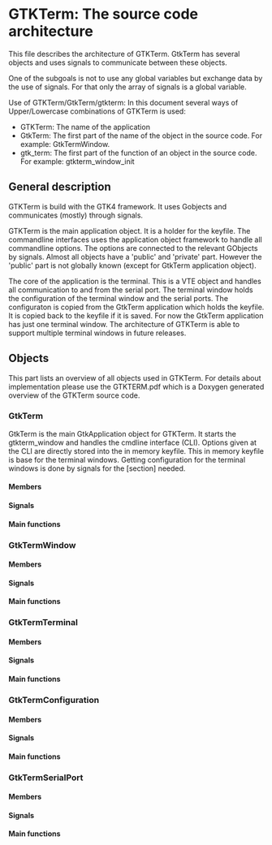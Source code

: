 # GTKTerm: The source code architecture

This file describes the architecture of GTKTerm.
GtkTerm has several objects and uses signals to communicate between these 
objects.

One of the subgoals is not to use any global variables but exchange data
by the use of signals. For that only the array of signals is a global
variable.

Use of GTKTerm/GtkTerm/gtkterm:
In this document several ways of Upper/Lowercase combinations of GTKTerm is 
used:
- GTKTerm: The name of the application
- GtkTerm: The first part of the name of the object in the source code. 
For example: GtkTermWindow.
- gtk_term: The first part of the function of an object in the source code.
For example: gtkterm_window_init

## General description

GTKTerm is build with the GTK4 framework. It uses Gobjects and communicates 
(mostly) through signals.

GTKTerm is the main application object. It is a holder for the keyfile.
The commandline interfaces uses the application object framework to handle
all commandline options. The options are connected to the relevant GObjects by
signals.
Almost all objects have a 'public' and 'private' part. However the 'public' part
is not globally known (except for GtkTerm application object).

The core of the application is the terminal. This is a VTE object and 
handles all communication to and from the serial port.
The terminal window holds the configuration of the terminal window and 
the serial ports.
The configuraton is copied from the GtkTerm application which holds the 
keyfile. It is copied back to the keyfile if it is saved.
For now the GtkTerm application has just one terminal window. The architecture
of GTKTerm is able to support multiple terminal windows in future releases.

## Objects

This part lists an overview of all objects used in GTKTerm. For details about
implementation please use the GTKTERM.pdf which is a Doxygen generated overview
of the GTKTerm source code.

### GtkTerm

GtkTerm is the main GtkApplication object for GTKTerm. It starts the gtkterm_window
and handles the cmdline interface (CLI). Options given at the CLI are directly 
stored into the in memory keyfile. 
This in memory keyfile is base for the terminal windows. Getting configuration 
for the terminal windows is done by signals for the [section] needed.

#### Members
#### Signals
#### Main functions

### GtkTermWindow

#### Members
#### Signals
#### Main functions

### GtkTermTerminal

#### Members
#### Signals
#### Main functions

### GtkTermConfiguration

#### Members
#### Signals
#### Main functions

### GtkTermSerialPort

#### Members
#### Signals
#### Main functions

